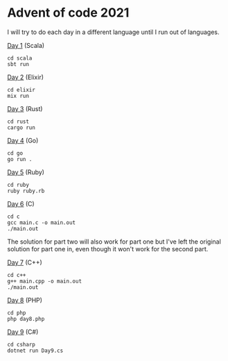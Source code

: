 # Advent of code 2021
I will try to do each day in a different language until I run out of languages.

[Day 1](https://github.com/MancunianSam/advent-of-code-2021/tree/main/scala) (Scala)
```
cd scala
sbt run
```

[Day 2](https://github.com/MancunianSam/advent-of-code-2021/tree/main/elixir) (Elixir)
```
cd elixir
mix run
```

[Day 3](https://github.com/MancunianSam/advent-of-code-2021/tree/main/rust) (Rust)
```
cd rust
cargo run
```

[Day 4](https://github.com/MancunianSam/advent-of-code-2021/tree/main/go) (Go)
```
cd go
go run .
```

[Day 5](https://github.com/MancunianSam/advent-of-code-2021/tree/main/ruby) (Ruby)
```
cd ruby 
ruby ruby.rb
```

[Day 6](https://github.com/MancunianSam/advent-of-code-2021/tree/main/c) (C)
```
cd c
gcc main.c -o main.out
./main.out
```

The solution for part two will also work for part one but I've left the original solution for part one in, even though it won't work for the second part.

[Day 7](https://github.com/MancunianSam/advent-of-code-2021/tree/main/c++) (C++)
```
cd c++
g++ main.cpp -o main.out
./main.out
```

[Day 8](https://github.com/MancunianSam/advent-of-code-2021/tree/main/php) (PHP)
```
cd php
php day8.php
```


[Day 9](https://github.com/MancunianSam/advent-of-code-2021/tree/main/csharp) (C#)
```
cd csharp
dotnet run Day9.cs
```
